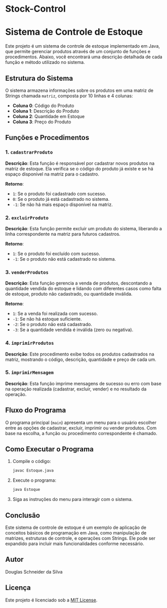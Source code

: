 # Stock-Control
# Sistema de Controle de Estoque

Este projeto é um sistema de controle de estoque implementado em Java, que permite gerenciar produtos através de um conjunto de funções e procedimentos. Abaixo, você encontrará uma descrição detalhada de cada função e método utilizado no sistema.

## Estrutura do Sistema

O sistema armazena informações sobre os produtos em uma matriz de Strings chamada `matriz`, composta por 10 linhas e 4 colunas:

- **Coluna 0**: Código do Produto
- **Coluna 1**: Descrição do Produto
- **Coluna 2**: Quantidade em Estoque
- **Coluna 3**: Preço do Produto

## Funções e Procedimentos

### 1. `cadastrarProduto`

**Descrição**: Esta função é responsável por cadastrar novos produtos na matriz de estoque. Ela verifica se o código do produto já existe e se há espaço disponível na matriz para o cadastro.

**Retorno**:
- `1`: Se o produto foi cadastrado com sucesso.
- `0`: Se o produto já está cadastrado no sistema.
- `-1`: Se não há mais espaço disponível na matriz.

### 2. `excluirProduto`

**Descrição**: Esta função permite excluir um produto do sistema, liberando a linha correspondente na matriz para futuros cadastros.

**Retorno**:
- `1`: Se o produto foi excluído com sucesso.
- `-1`: Se o produto não está cadastrado no sistema.

### 3. `venderProdutos`

**Descrição**: Esta função gerencia a venda de produtos, descontando a quantidade vendida do estoque e lidando com diferentes casos como falta de estoque, produto não cadastrado, ou quantidade inválida.

**Retorno**:
- `1`: Se a venda foi realizada com sucesso.
- `-1`: Se não há estoque suficiente.
- `-2`: Se o produto não está cadastrado.
- `-3`: Se a quantidade vendida é inválida (zero ou negativa).

### 4. `imprimirProdutos`

**Descrição**: Este procedimento exibe todos os produtos cadastrados na matriz, mostrando o código, descrição, quantidade e preço de cada um.


### 5. `imprimirMensagem`

**Descrição**: Esta função imprime mensagens de sucesso ou erro com base na operação realizada (cadastrar, excluir, vender) e no resultado da operação.


## Fluxo do Programa

O programa principal (`main`) apresenta um menu para o usuário escolher entre as opções de cadastrar, excluir, imprimir ou vender produtos. Com base na escolha, a função ou procedimento correspondente é chamado.

## Como Executar o Programa

1. Compile o código:
    ```bash
    javac Estoque.java
    ```

2. Execute o programa:
    ```bash
    java Estoque
    ```

3. Siga as instruções do menu para interagir com o sistema.

## Conclusão

Este sistema de controle de estoque é um exemplo de aplicação de conceitos básicos de programação em Java, como manipulação de matrizes, estruturas de controle, e operações com Strings. Ele pode ser expandido para incluir mais funcionalidades conforme necessário.

## Autor

Douglas Schneider da Silva

## Licença

Este projeto é licenciado sob a [MIT License](LICENSE).
